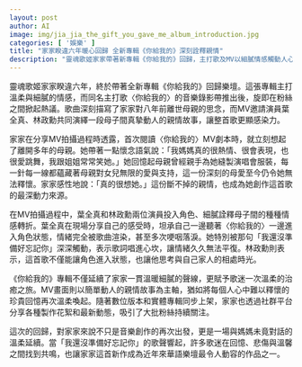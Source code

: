 ```yaml
---
layout: post
author: AI
image: img/jia_jia_the_gift_you_gave_me_album_introduction.jpg
categories: [ '娛樂' ]
title: "家家睽違六年暖心回歸 全新專輯《你給我的》深刻詮釋親情"
description: "靈魂歌姬家家帶著新專輯《你給我的》回歸，主打歌及MV以細膩情感觸動人心，真摯表現對母親的思念與親情牽絆。葉全真、林政勳詮釋母子親情故事，感動無數歌迷，成為華語樂壇動人之作。"
---
```

靈魂歌姬家家睽違六年，終於帶著全新專輯《你給我的》回歸樂壇。這張專輯主打溫柔與細膩的情感，而同名主打歌〈你給我的〉的音樂錄影帶推出後，旋即在粉絲之間掀起熱議。歌曲深刻描寫了家家對八年前離世母親的思念，而MV邀請演員葉全真、林政勳共同演繹一段母子間真摯動人的親情故事，讓整首歌更顯感染力。

家家在分享MV拍攝過程時透露，首次閱讀〈你給我的〉MV劇本時，就立刻想起了離開多年的母親。她帶著一點懷念語氣說：「我媽媽真的很熱情、很會表現，也很愛跳舞，我跟姐姐常常笑她。」她回憶起母親曾經親手為她縫製演唱會服裝，每一針每一線都蘊藏著母親對女兒無限的愛與支持，這一份深刻的母愛至今仍令她無法釋懷。家家感性地說：「真的很想她。」這份斷不掉的親情，也成為她創作這首歌的最深動力來源。

在MV拍攝過程中，葉全真和林政勳兩位演員投入角色、細膩詮釋母子間的種種情感轉折。葉全真在現場分享自己的感受時，坦承自己一邊聽著〈你給我的〉一邊進入角色狀態，情緒完全被歌曲渲染，甚至多次哽咽落淚。她特別被那句「我還沒準備好忘記你」深深觸動，表示歌詞唱進心坎，讓情緒久久無法平復。林政勳則表示，這首歌不僅能讓角色進入狀態，也讓他思考與自己家人的相處時光。

《你給我的》專輯不僅延續了家家一貫溫暖細膩的聲線，更賦予歌迷一次溫柔的治癒之旅。MV畫面則以簡單動人的親情故事為主軸，猶如將每個人心中難以釋懷的珍貴回憶再次溫柔喚起。隨著數位版本和實體專輯同步上架，家家也透過社群平台分享各種製作花絮和最新動態，吸引了大批粉絲持續關注。

這次的回歸，對家家來說不只是音樂創作的再次出發，更是一場與媽媽未竟對話的溫柔延續。當「我還沒準備好忘記你」的歌聲響起，許多歌迷在回憶、悲傷與溫馨之間找到共鳴，也讓家家這首新作成為近年來華語樂壇最令人動容的作品之一。